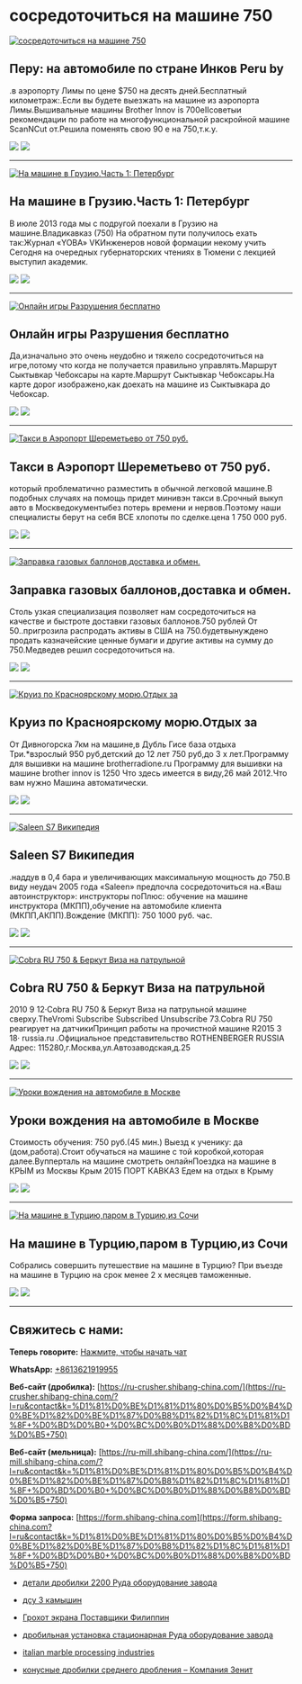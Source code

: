 # сосредоточиться на машине 750

<a href="https://swt.shibang-china.com/?l=ru&img&k=%D1%81%D0%BE%D1%81%D1%80%D0%B5%D0%B4%D0%BE%D1%82%D0%BE%D1%87%D0%B8%D1%82%D1%8C%D1%81%D1%8F+%D0%BD%D0%B0+%D0%BC%D0%B0%D1%88%D0%B8%D0%BD%D0%B5+750" target="_blank">![сосредоточиться на машине 750](http://static.shibang-china.com/all-800x300/197.jpg)</a>

## Перу: на автомобиле по стране Инков Peru by
.в аэропорту Лимы по цене $750 на десять дней.Бесплатный километраж:.Если вы будете выезжать на машине из аэропорта Лимы.Вышивальные машины Brother Innov is 700eIIсоветыи рекомендации по работе на многофункциональной раскройной машине ScanNCut от.Решила поменять свою 90 е на 750,т.к.у.


<a href="https://whatsapp.shibangsoft.com/WhatsApp.php" target="_blank" title="WhatsApp">![](http://static.shibang-china.com/icon/whatsapp.png)</a> <a href="https://swt.shibang-china.com/?l=ru&icon&k=%D1%81%D0%BE%D1%81%D1%80%D0%B5%D0%B4%D0%BE%D1%82%D0%BE%D1%87%D0%B8%D1%82%D1%8C%D1%81%D1%8F+%D0%BD%D0%B0+%D0%BC%D0%B0%D1%88%D0%B8%D0%BD%D0%B5+750" target="_blank">![](http://static.shibang-china.com/icon/chat-ru.png)</a>

---

<a href="https://swt.shibang-china.com/?l=ru&img&k=%D1%81%D0%BE%D1%81%D1%80%D0%B5%D0%B4%D0%BE%D1%82%D0%BE%D1%87%D0%B8%D1%82%D1%8C%D1%81%D1%8F+%D0%BD%D0%B0+%D0%BC%D0%B0%D1%88%D0%B8%D0%BD%D0%B5+750" target="_blank">![На машине в Грузию.Часть 1: Петербург](http://static.shibang-china.com/all-800x300/534.jpg)</a>

## На машине в Грузию.Часть 1: Петербург
В июле 2013 года мы с подругой поехали в Грузию на машине.Владикавказ (750) На обратном пути получилось ехать так:Журнал «YOBA» VKИнженеров новой формации некому учить Сегодня на очередных губернаторских чтениях в Тюмени с лекцией выступил академик.


<a href="https://whatsapp.shibangsoft.com/WhatsApp.php" target="_blank" title="WhatsApp">![](http://static.shibang-china.com/icon/whatsapp.png)</a> <a href="https://swt.shibang-china.com/?l=ru&icon&k=%D1%81%D0%BE%D1%81%D1%80%D0%B5%D0%B4%D0%BE%D1%82%D0%BE%D1%87%D0%B8%D1%82%D1%8C%D1%81%D1%8F+%D0%BD%D0%B0+%D0%BC%D0%B0%D1%88%D0%B8%D0%BD%D0%B5+750" target="_blank">![](http://static.shibang-china.com/icon/chat-ru.png)</a>

---

<a href="https://swt.shibang-china.com/?l=ru&img&k=%D1%81%D0%BE%D1%81%D1%80%D0%B5%D0%B4%D0%BE%D1%82%D0%BE%D1%87%D0%B8%D1%82%D1%8C%D1%81%D1%8F+%D0%BD%D0%B0+%D0%BC%D0%B0%D1%88%D0%B8%D0%BD%D0%B5+750" target="_blank">![Онлайн игры Разрушения бесплатно](http://static.shibang-china.com/all-800x300/554.jpg)</a>

## Онлайн игры Разрушения бесплатно
Да,изначально это очень неудобно и тяжело сосредоточиться на игре,потому что когда не получается правильно управлять.Маршрут Сыктывкар Чебоксары на карте.Маршрут Сыктывкар Чебоксары.На карте дорог изображено,как доехать на машине из Сыктывкара до Чебоксар.


<a href="https://whatsapp.shibangsoft.com/WhatsApp.php" target="_blank" title="WhatsApp">![](http://static.shibang-china.com/icon/whatsapp.png)</a> <a href="https://swt.shibang-china.com/?l=ru&icon&k=%D1%81%D0%BE%D1%81%D1%80%D0%B5%D0%B4%D0%BE%D1%82%D0%BE%D1%87%D0%B8%D1%82%D1%8C%D1%81%D1%8F+%D0%BD%D0%B0+%D0%BC%D0%B0%D1%88%D0%B8%D0%BD%D0%B5+750" target="_blank">![](http://static.shibang-china.com/icon/chat-ru.png)</a>

---

<a href="https://swt.shibang-china.com/?l=ru&img&k=%D1%81%D0%BE%D1%81%D1%80%D0%B5%D0%B4%D0%BE%D1%82%D0%BE%D1%87%D0%B8%D1%82%D1%8C%D1%81%D1%8F+%D0%BD%D0%B0+%D0%BC%D0%B0%D1%88%D0%B8%D0%BD%D0%B5+750" target="_blank">![Такси в Аэропорт Шереметьево от 750 руб.](http://static.shibang-china.com/all-800x300/1070.jpg)</a>

## Такси в Аэропорт Шереметьево от 750 руб.
который проблематично разместить в обычной легковой машине.В подобных случаях на помощь придет минивэн такси в.Срочный выкуп авто в Москведокументыбез потерь времени и нервов.Поэтому наши специалисты берут на себя ВСЕ хлопоты по сделке.цена 1 750 000 руб.


<a href="https://whatsapp.shibangsoft.com/WhatsApp.php" target="_blank" title="WhatsApp">![](http://static.shibang-china.com/icon/whatsapp.png)</a> <a href="https://swt.shibang-china.com/?l=ru&icon&k=%D1%81%D0%BE%D1%81%D1%80%D0%B5%D0%B4%D0%BE%D1%82%D0%BE%D1%87%D0%B8%D1%82%D1%8C%D1%81%D1%8F+%D0%BD%D0%B0+%D0%BC%D0%B0%D1%88%D0%B8%D0%BD%D0%B5+750" target="_blank">![](http://static.shibang-china.com/icon/chat-ru.png)</a>

---

<a href="https://swt.shibang-china.com/?l=ru&img&k=%D1%81%D0%BE%D1%81%D1%80%D0%B5%D0%B4%D0%BE%D1%82%D0%BE%D1%87%D0%B8%D1%82%D1%8C%D1%81%D1%8F+%D0%BD%D0%B0+%D0%BC%D0%B0%D1%88%D0%B8%D0%BD%D0%B5+750" target="_blank">![Заправка газовых баллонов,доставка и обмен.](http://static.shibang-china.com/all-800x300/8.jpg)</a>

## Заправка газовых баллонов,доставка и обмен.
Столь узкая специализация позволяет нам сосредоточиться на качестве и быстроте доставки газовых баллонов.750 рублей От 50..пригрозила распродать активы в США на 750.будетвынуждено продать казначейские ценные бумаги и другие активы на сумму до 750.Медведев решил сосредоточиться на.


<a href="https://whatsapp.shibangsoft.com/WhatsApp.php" target="_blank" title="WhatsApp">![](http://static.shibang-china.com/icon/whatsapp.png)</a> <a href="https://swt.shibang-china.com/?l=ru&icon&k=%D1%81%D0%BE%D1%81%D1%80%D0%B5%D0%B4%D0%BE%D1%82%D0%BE%D1%87%D0%B8%D1%82%D1%8C%D1%81%D1%8F+%D0%BD%D0%B0+%D0%BC%D0%B0%D1%88%D0%B8%D0%BD%D0%B5+750" target="_blank">![](http://static.shibang-china.com/icon/chat-ru.png)</a>

---

<a href="https://swt.shibang-china.com/?l=ru&img&k=%D1%81%D0%BE%D1%81%D1%80%D0%B5%D0%B4%D0%BE%D1%82%D0%BE%D1%87%D0%B8%D1%82%D1%8C%D1%81%D1%8F+%D0%BD%D0%B0+%D0%BC%D0%B0%D1%88%D0%B8%D0%BD%D0%B5+750" target="_blank">![Круиз по Красноярскому морю.Отдых за](http://static.shibang-china.com/all-800x300/370.jpg)</a>

## Круиз по Красноярскому морю.Отдых за
От Дивногорска 7км на машине,в Дубль Гисе база отдыха Три.*взрослый 950 руб,детский до 12 лет 750 руб,до 3 х лет.Программу для вышивки на машине brotherradione.ru Программу для вышивки на машине brother innov is 1250 Что здесь имеется в виду,26 май 2012.Что вам нужно Машина автоматически.


<a href="https://whatsapp.shibangsoft.com/WhatsApp.php" target="_blank" title="WhatsApp">![](http://static.shibang-china.com/icon/whatsapp.png)</a> <a href="https://swt.shibang-china.com/?l=ru&icon&k=%D1%81%D0%BE%D1%81%D1%80%D0%B5%D0%B4%D0%BE%D1%82%D0%BE%D1%87%D0%B8%D1%82%D1%8C%D1%81%D1%8F+%D0%BD%D0%B0+%D0%BC%D0%B0%D1%88%D0%B8%D0%BD%D0%B5+750" target="_blank">![](http://static.shibang-china.com/icon/chat-ru.png)</a>

---

<a href="https://swt.shibang-china.com/?l=ru&img&k=%D1%81%D0%BE%D1%81%D1%80%D0%B5%D0%B4%D0%BE%D1%82%D0%BE%D1%87%D0%B8%D1%82%D1%8C%D1%81%D1%8F+%D0%BD%D0%B0+%D0%BC%D0%B0%D1%88%D0%B8%D0%BD%D0%B5+750" target="_blank">![Saleen S7 Википедия](http://static.shibang-china.com/all-800x300/378.jpg)</a>

## Saleen S7 Википедия
.наддув в 0,4 бара и увеличивающих максимальную мощность до 750.В виду неудач 2005 года «Saleen» предпочла сосредоточиться на.«Ваш автоинструктор»: инструкторы поПлюс: обучение на машине инструктора (МКПП),обучение на автомобиле клиента (МКПП,АКПП).Вождение (МКПП): 750 1000 руб. час.


<a href="https://whatsapp.shibangsoft.com/WhatsApp.php" target="_blank" title="WhatsApp">![](http://static.shibang-china.com/icon/whatsapp.png)</a> <a href="https://swt.shibang-china.com/?l=ru&icon&k=%D1%81%D0%BE%D1%81%D1%80%D0%B5%D0%B4%D0%BE%D1%82%D0%BE%D1%87%D0%B8%D1%82%D1%8C%D1%81%D1%8F+%D0%BD%D0%B0+%D0%BC%D0%B0%D1%88%D0%B8%D0%BD%D0%B5+750" target="_blank">![](http://static.shibang-china.com/icon/chat-ru.png)</a>

---

<a href="https://swt.shibang-china.com/?l=ru&img&k=%D1%81%D0%BE%D1%81%D1%80%D0%B5%D0%B4%D0%BE%D1%82%D0%BE%D1%87%D0%B8%D1%82%D1%8C%D1%81%D1%8F+%D0%BD%D0%B0+%D0%BC%D0%B0%D1%88%D0%B8%D0%BD%D0%B5+750" target="_blank">![Cobra RU 750 & Беркут Виза на патрульной](http://static.shibang-china.com/all-800x300/900.jpg)</a>

## Cobra RU 750 & Беркут Виза на патрульной
2010 9 12·Cobra RU 750 & Беркут Виза на патрульной машине сверху.TheVromi Subscribe Subscribed Unsubscribe 73.Cobra RU 750 реагирует на датчикиПринцип работы на прочистной машине R2015 3 18· russia.ru .Официальное представительство ROTHENBERGER RUSSIA Адрес: 115280,г.Москва,ул.Автозаводская,д.25


<a href="https://whatsapp.shibangsoft.com/WhatsApp.php" target="_blank" title="WhatsApp">![](http://static.shibang-china.com/icon/whatsapp.png)</a> <a href="https://swt.shibang-china.com/?l=ru&icon&k=%D1%81%D0%BE%D1%81%D1%80%D0%B5%D0%B4%D0%BE%D1%82%D0%BE%D1%87%D0%B8%D1%82%D1%8C%D1%81%D1%8F+%D0%BD%D0%B0+%D0%BC%D0%B0%D1%88%D0%B8%D0%BD%D0%B5+750" target="_blank">![](http://static.shibang-china.com/icon/chat-ru.png)</a>

---

<a href="https://swt.shibang-china.com/?l=ru&img&k=%D1%81%D0%BE%D1%81%D1%80%D0%B5%D0%B4%D0%BE%D1%82%D0%BE%D1%87%D0%B8%D1%82%D1%8C%D1%81%D1%8F+%D0%BD%D0%B0+%D0%BC%D0%B0%D1%88%D0%B8%D0%BD%D0%B5+750" target="_blank">![Уроки вождения на автомобиле в Москве](http://static.shibang-china.com/all-800x300/694.jpg)</a>

## Уроки вождения на автомобиле в Москве
Стоимость обучения: 750 руб.(45 мин.) Выезд к ученику: да (дом,работа).Стоит обучаться на машине с той коробкой,которая далее.Вупперталь на машине смотреть онлайнПоездка на машине в КРЫМ из Москвы Крым 2015 ПОРТ КАВКАЗ Едем на отдых в Крыму


<a href="https://whatsapp.shibangsoft.com/WhatsApp.php" target="_blank" title="WhatsApp">![](http://static.shibang-china.com/icon/whatsapp.png)</a> <a href="https://swt.shibang-china.com/?l=ru&icon&k=%D1%81%D0%BE%D1%81%D1%80%D0%B5%D0%B4%D0%BE%D1%82%D0%BE%D1%87%D0%B8%D1%82%D1%8C%D1%81%D1%8F+%D0%BD%D0%B0+%D0%BC%D0%B0%D1%88%D0%B8%D0%BD%D0%B5+750" target="_blank">![](http://static.shibang-china.com/icon/chat-ru.png)</a>

---

<a href="https://swt.shibang-china.com/?l=ru&img&k=%D1%81%D0%BE%D1%81%D1%80%D0%B5%D0%B4%D0%BE%D1%82%D0%BE%D1%87%D0%B8%D1%82%D1%8C%D1%81%D1%8F+%D0%BD%D0%B0+%D0%BC%D0%B0%D1%88%D0%B8%D0%BD%D0%B5+750" target="_blank">![На машине в Турцию,паром в Турцию,из Сочи](http://static.shibang-china.com/all-800x300/1446.jpg)</a>

## На машине в Турцию,паром в Турцию,из Сочи
Собрались совершить путешествие на машине в Турцию? При въезде на машине в Турцию на срок менее 2 х месяцев таможенные.

<a href="https://whatsapp.shibangsoft.com/WhatsApp.php" target="_blank" title="WhatsApp">![](http://static.shibang-china.com/icon/whatsapp.png)</a> <a href="https://swt.shibang-china.com/?l=ru&icon&k=%D1%81%D0%BE%D1%81%D1%80%D0%B5%D0%B4%D0%BE%D1%82%D0%BE%D1%87%D0%B8%D1%82%D1%8C%D1%81%D1%8F+%D0%BD%D0%B0+%D0%BC%D0%B0%D1%88%D0%B8%D0%BD%D0%B5+750" target="_blank">![](http://static.shibang-china.com/icon/chat-ru.png)</a>

---
## Свяжитесь с нами:

**Теперь говорите:** [Нажмите, чтобы начать чат](https://swt.shibang-china.com?l=ru&contact&k=%D1%81%D0%BE%D1%81%D1%80%D0%B5%D0%B4%D0%BE%D1%82%D0%BE%D1%87%D0%B8%D1%82%D1%8C%D1%81%D1%8F+%D0%BD%D0%B0+%D0%BC%D0%B0%D1%88%D0%B8%D0%BD%D0%B5+750)

**WhatsApp:**  [+8613621919955](https://whatsapp.shibangsoft.com/WhatsApp.php)

**Веб-сайт (дробилка):** [https://ru-crusher.shibang-china.com/](https://ru-crusher.shibang-china.com/?l=ru&contact&k=%D1%81%D0%BE%D1%81%D1%80%D0%B5%D0%B4%D0%BE%D1%82%D0%BE%D1%87%D0%B8%D1%82%D1%8C%D1%81%D1%8F+%D0%BD%D0%B0+%D0%BC%D0%B0%D1%88%D0%B8%D0%BD%D0%B5+750)

**Веб-сайт (мельница):** [https://ru-mill.shibang-china.com/](https://ru-mill.shibang-china.com/?l=ru&contact&k=%D1%81%D0%BE%D1%81%D1%80%D0%B5%D0%B4%D0%BE%D1%82%D0%BE%D1%87%D0%B8%D1%82%D1%8C%D1%81%D1%8F+%D0%BD%D0%B0+%D0%BC%D0%B0%D1%88%D0%B8%D0%BD%D0%B5+750)

**Форма запроса:** [https://form.shibang-china.com](https://form.shibang-china.com?l=ru&contact&k=%D1%81%D0%BE%D1%81%D1%80%D0%B5%D0%B4%D0%BE%D1%82%D0%BE%D1%87%D0%B8%D1%82%D1%8C%D1%81%D1%8F+%D0%BD%D0%B0+%D0%BC%D0%B0%D1%88%D0%B8%D0%BD%D0%B5+750)

* [детали дробилки 2200 Руда оборудование завода](../100/%D0%B4%D0%B5%D1%82%D0%B0%D0%BB%D0%B8%20%D0%B4%D1%80%D0%BE%D0%B1%D0%B8%D0%BB%D0%BA%D0%B8%202200%20%D0%A0%D1%83%D0%B4%D0%B0%20%D0%BE%D0%B1%D0%BE%D1%80%D1%83%D0%B4%D0%BE%D0%B2%D0%B0%D0%BD%D0%B8%D0%B5%20%D0%B7%D0%B0%D0%B2%D0%BE%D0%B4%D0%B0.md)

* [дсу 3 камышин](../91/%D0%B4%D1%81%D1%83%203%20%D0%BA%D0%B0%D0%BC%D1%8B%D1%88%D0%B8%D0%BD.md)

* [Грохот экрана Поставщики Филиппин](../105/%D0%93%D1%80%D0%BE%D1%85%D0%BE%D1%82%20%D1%8D%D0%BA%D1%80%D0%B0%D0%BD%D0%B0%20%D0%9F%D0%BE%D1%81%D1%82%D0%B0%D0%B2%D1%89%D0%B8%D0%BA%D0%B8%20%D0%A4%D0%B8%D0%BB%D0%B8%D0%BF%D0%BF%D0%B8%D0%BD.md)

* [дробильная установка стационарная Руда оборудование завода](../102/%D0%B4%D1%80%D0%BE%D0%B1%D0%B8%D0%BB%D1%8C%D0%BD%D0%B0%D1%8F%20%D1%83%D1%81%D1%82%D0%B0%D0%BD%D0%BE%D0%B2%D0%BA%D0%B0%20%D1%81%D1%82%D0%B0%D1%86%D0%B8%D0%BE%D0%BD%D0%B0%D1%80%D0%BD%D0%B0%D1%8F%20%D0%A0%D1%83%D0%B4%D0%B0%20%D0%BE%D0%B1%D0%BE%D1%80%D1%83%D0%B4%D0%BE%D0%B2%D0%B0%D0%BD%D0%B8%D0%B5%20%D0%B7%D0%B0%D0%B2%D0%BE%D0%B4%D0%B0.md)

* [italian marble processing industries](../94/italian%20marble%20processing%20industries.md)

* [конусные дробилки среднего дробления – Компания Зенит](../96/%D0%BA%D0%BE%D0%BD%D1%83%D1%81%D0%BD%D1%8B%D0%B5%20%D0%B4%D1%80%D0%BE%D0%B1%D0%B8%D0%BB%D0%BA%D0%B8%20%D1%81%D1%80%D0%B5%D0%B4%D0%BD%D0%B5%D0%B3%D0%BE%20%D0%B4%D1%80%D0%BE%D0%B1%D0%BB%D0%B5%D0%BD%D0%B8%D1%8F%20%E2%80%93%20%D0%9A%D0%BE%D0%BC%D0%BF%D0%B0%D0%BD%D0%B8%D1%8F%20%D0%97%D0%B5%D0%BD%D0%B8%D1%82.md)